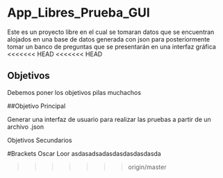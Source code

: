 # App_Libres_Prueba_GUI
Este es un proyecto libre en el cual se tomaran datos que se encuentran alojados en una base de datos generada con json para posteriormente tomar un banco de preguntas que se presentarán en una interfaz gráfica
<<<<<<< HEAD
<<<<<<< HEAD
## Objetivos
Debemos poner los objetivos pilas muchachos

##Objetivo Principal

Generar una interfaz de usuario para realizar las pruebas a partir de un archivo .json

Objetivos Secundarios





#Brackets Oscar Loor
asdasadsadasdasdasdasdasda
>>>>>>> origin/master
